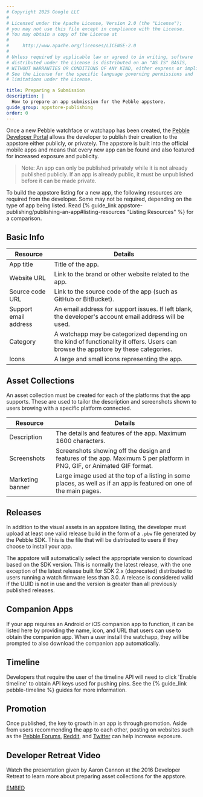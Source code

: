 ```yaml
---
# Copyright 2025 Google LLC
#
# Licensed under the Apache License, Version 2.0 (the "License");
# you may not use this file except in compliance with the License.
# You may obtain a copy of the License at
#
#     http://www.apache.org/licenses/LICENSE-2.0
#
# Unless required by applicable law or agreed to in writing, software
# distributed under the License is distributed on an "AS IS" BASIS,
# WITHOUT WARRANTIES OR CONDITIONS OF ANY KIND, either express or implied.
# See the License for the specific language governing permissions and
# limitations under the License.

title: Preparing a Submission
description: |
  How to prepare an app submission for the Pebble appstore.
guide_group: appstore-publishing
order: 0
---
```


Once a new Pebble watchface or watchapp has been created, the 
[Pebble Developer Portal](https://dev-portal.rebble.io/) allows the
developer to publish their creation to the appstore either publicly, or
privately. The appstore is built into the official mobile apps and means that
every new app can be found and also featured for increased exposure and
publicity.

> Note: An app can only be published privately while it is not already published
> publicly. If an app is already public, it must be unpublished before it can be
> made private.

To build the appstore listing for a new app, the following resources are
required from the developer. Some may not be required, depending on the type of
app being listed. Read 
{% guide_link appstore-publishing/publishing-an-app#listing-resources "Listing Resources" %}
for a comparison.


## Basic Info

| Resource | Details |
|----------|---------|
| App title | Title of the app. |
| Website URL | Link to the brand or other website related to the app. |
| Source code URL | Link to the source code of the app (such as GitHub or BitBucket). |
| Support email address | An email address for support issues. If left blank, the developer's account email address will be used. |
| Category | A watchapp may be categorized depending on the kind of functionality it offers. Users can browse the appstore by these categories. |
| Icons | A large and small icons representing the app. |


## Asset Collections

An asset collection must be created for each of the platforms that the app
supports. These are used to tailor the description and screenshots shown to
users browing with a specific platform connected.

| Resource | Details |
|----------|---------|
| Description | The details and features of the app. Maximum 1600 characters. |
| Screenshots | Screenshots showing off the design and features of the app. Maximum 5 per platform in PNG, GIF, or Animated GIF format. |
| Marketing banner | Large image used at the top of a listing in some places, as well as if an app is featured on one of the main pages. |


## Releases

In addition to the visual assets in an appstore listing, the developer must
upload at least one valid release build in the form of a `.pbw` file generated
by the Pebble SDK. This is the file that will be distributed to users if they
choose to install your app.

The appstore will automatically select the appropriate version to download based
on the SDK version. This is normally the latest release, with the one exception
of the latest release built for SDK 2.x (deprecated) distributed to users
running a watch firmware less than 3.0. A release is considered valid if the
UUID is not in use and the version is greater than all previously published
releases.


## Companion Apps

If your app requires an Android or iOS companion app to function, it can be
listed here by providing the name, icon, and URL that users can use to obtain
the companion app. When a user install the watchapp, they will be prompted to
also download the companion app automatically.


## Timeline

Developers that require the user of the timeline API will need to click 'Enable
timeline' to obtain API keys used for pushing pins. See the 
{% guide_link pebble-timeline %} guides for more information.


## Promotion

Once published, the key to growth in an app is through promotion. Aside from
users recommending the app to each other, posting on websites such as the 
[Pebble Forums](https://forums.rebble.io/categories/watchapp-directory), 
[Reddit](https://www.reddit.com/r/pebble), and [Twitter](https://twitter.com) 
can help increase exposure.


## Developer Retreat Video

Watch the presentation given by Aaron Cannon at the 2016 Developer Retreat to
learn more about preparing asset collections for the appstore.

[EMBED](//www.youtube.com/watch?v=qXmz3eINObU&index=10&list=PLDPHNsf1sb48bgS5oNr8hgFz0pL92XqtO)
